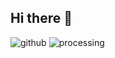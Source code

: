 ## Hi there 👋
![github](https://img.shields.io/badge/GitHub-000000?style=for-the-badge&logo=GitHub&logoColor=white)
![processing](https://img.shields.io/badge/Processing-blue?style=for-the-badge&logo=Processing&logoColor=white)


<!--
**Mathias3e/Mathias3e** is a ✨ _special_ ✨ repository because its `README.md` (this file) appears on your GitHub profile.


Here are some ideas to get you started:

- 🔭 I’m currently working on ...
- 🌱 I’m currently learning ...
- 👯 I’m looking to collaborate on ...
- 🤔 I’m looking for help with ...
- 💬 Ask me about ...
- 📫 How to reach me: ...
- 😄 Pronouns: ...
- ⚡ Fun fact: ...
-->
